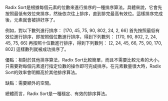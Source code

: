 

Radix Sort是根據每個元素的位數來進行排序的一種排序算法。具體來說，它會先按照最低有效位來排序，然後依次往上排序，直到排完最高有效位。這樣排序完成後，元素就會被排好序了。

例如，對以下數列進行排序：
[170, 45, 75, 90, 802, 24, 2, 66]
首先按照最低有效位進行排序，即按照個位數進行排序，得到下列數列：
[170, 90, 802, 2, 24, 45, 75, 66]
再按照十位數進行排序，得到下列數列：
[2, 24, 45, 66, 75, 90, 170, 802]
這樣數列就被成功排序了。

優點：相對於其他排序算法，Radix Sort比較簡單，而且不需要比較元素的大小，只需要對每個元素進行指定位數的操作即可完成排序。在元素數量很大時，Radix Sort的效率會明顯高於其他排序算法。

缺點：需要額外的空間。

總體而言，Radix Sort是一種穩定、有效的排序算法。